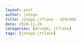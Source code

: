 ```yaml
---
layout: post
author: jotego
title: jotego.jtflane - d29c069
date: 2024-11-29
categories: [Arcade, jtflane]
tags: [jotego.jtflane]
---
```



